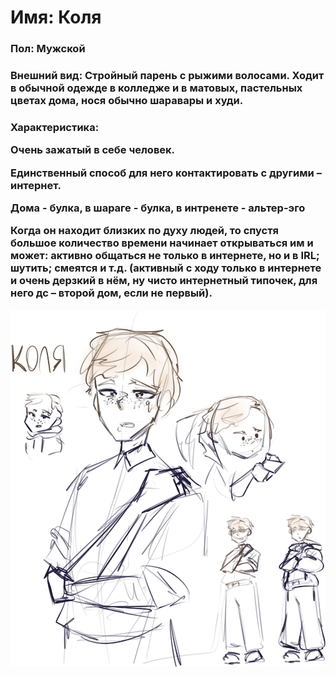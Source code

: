<h1><b>Имя</b>: Коля</h1>
<h3><b>Пол</b>: Мужской</h3>
<h3><b>Внешний вид</b>: Стройный парень с рыжими волосами. Ходит в обычной одежде в колледже и в матовых, пастельных цветах дома, нося обычно шаравары и худи. </h3>
<h3><b>Характеристика:</b>

Очень зажатый в себе человек.

Единственный способ для него контактировать с другими – интернет. 

Дома - булка, в шараге - булка, в интренете - альтер-эго

Когда он находит близких по духу людей, то спустя большое количество времени начинает открываться им и может: активно общаться не только в интернете, но и в IRL; шутить; смеятся и т.д.
(активный с ходу только в интернете и очень дерзкий в нём, ну чисто интернетный типочек, для него дс – второй дом, если не первый).</h3>

<img src="img/nikola.png"></img>
